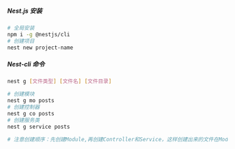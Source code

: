 ##### Nest.js 安装

```bash
# 全局安装
npm i -g @nestjs/cli
# 创建项目
nest new project-name 
```

##### Nest-cli 命令

```bash
nest g [文件类型] [文件名] [文件目录]

# 创建模块
nest g mo posts
# 创建控制器
nest g co posts
# 创建服务类
nest g service posts

# 注意创建顺序：先创建Module,再创建Controller和Service，这样创建出来的文件在Module中自动注册，反之，后创建Module，Controller和Service会被注册到外层的app.modle.ts
```

